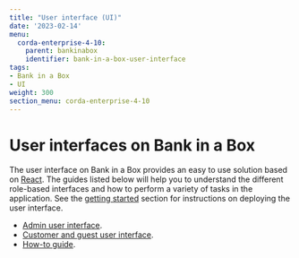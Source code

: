 ```yaml
---
title: "User interface (UI)"
date: '2023-02-14'
menu:
  corda-enterprise-4-10:
    parent: bankinabox
    identifier: bank-in-a-box-user-interface
tags:
- Bank in a Box
- UI
weight: 300
section_menu: corda-enterprise-4-10
---
```


# User interfaces on Bank in a Box

The user interface on Bank in a Box provides an easy to use solution based on [React](https://reactjs.org/). The guides listed below will help you to understand the different role-based interfaces and how to perform a variety of tasks in the application. See the [getting started](../getting-started.html#deployment) section for instructions on deploying the user interface.

* [Admin user interface](./admin-ui-guide.md).
* [Customer and guest user interface](./customer-ui-guide.md).
* [How-to guide](./how-to.md).
